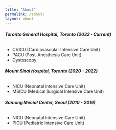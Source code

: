```yaml
---
title: "About"
permalink: /about/
layout: about
---
```


###### **Toronto General Hospital, Toronto (2022 - Current)**
- CVICU (Cardiovascular Intensive Care Unit)
- PACU (Post-Anesthesia Care Unit)
- Cystoscopy <br/>

###### **Mount Sinai Hospital, Toronto (2020 - 2022)**
- NICU (Neonatal Intensive Care Unit)
- MSICU (Medical Surgical Intensive Care Unit)<br/>

###### **Samung Mecial Center, Seoul (2010 - 2016)**
- NICU (Neonatal Intensive Care Unit)
- PICU (Pediatric Intensive Care Unit)
